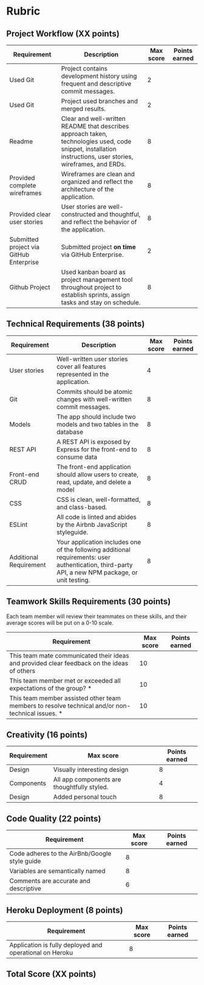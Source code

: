 # Rubric

## Project Workflow (XX points)

| Requirement            | Description                                                                                                                                       | Max score | Points earned  |
|------------------------|---------------------------------------------------------------------------------------------------------------------------------------------------|-----------|---|
| Used Git       | Project contains development history using frequent and descriptive commit messages.     | 2         |   |
| Used Git       | Project used branches and merged results. | 2         |   |
| Readme         | Clear and well-written README that describes approach taken, technologies used, code snippet, installation instructions, user stories, wireframes, and ERDs.     | 8         |   |
| Provided complete wireframes         | Wireframes are clean and organized and reflect the architecture of the application.     | 8         |   |
| Provided clear user stories         | User stories are well-constructed and thoughtful, and reflect the behavior of the application.     | 8         |   |
| Submitted project via GitHub Enterprise         | Submitted project **on time** via GitHub Enterprise.     | 2         |   |
| Github Project         | Used kanban board as project management tool throughout project to establish sprints, assign tasks and stay on schedule.     | 8         |   |

## Technical Requirements (38 points)

| Requirement            | Description                                                                                                                                       | Max score | Points earned  |
|------------------------|---------------------------------------------------------------------------------------------------------------------------------------------------|-----------|---|
| User stories           | Well-written user stories cover all features represented in the application.                                                                      | 4         |   |
| Git                    | Commits should be atomic changes with well-written commit messages.                                                                               | 8         |   |
| Models                 | The app should include two models and two tables in the database                                                                                  | 8         |   |
| REST API               | A REST API is exposed by Express for the front-end to consume data                                                                                | 8         |   |
| Front-end CRUD         | The front-end application should allow users to create, read, update, and delete a model                                                          | 8         |   |
| CSS                    | CSS is clean, well-formatted, and class-based.                                                                                                    | 8         |   |
| ESLint                 | All code is linted and abides by the Airbnb JavaScript styleguide.                                                                                | 8         |   |
| Additional Requirement | Your application includes one of the following additional requirements: user authentication, third-party API, a new NPM package, or unit testing. | 8         |   |

## Teamwork Skills Requirements (30 points)

Each team member will review their teammates on these skills, and their average scores will be put on a 0-10 scale.


| Requirement                                                                                      | Max score | Points earned  |
|--------------------------------------------------------------------------------------------------|-----------|----------------|
| This team mate communicated their ideas and provided clear feedback on the ideas of others       | 10        |   |
| This team member met or exceeded all expectations of the group? *                                | 10        |   |
| This team member assisted other team members to resolve technical and/or non-technical issues. * | 10        |   |

## Creativity (16 points)


| Requirement                                                                                      | Max score | Points earned  |
|--------------------------------------------------------------------------------------------------|-----------|----------------|
| Design        		| Visually interesting design   | 8  |   |
| Components        | All app components are thoughtfully styled.  | 4  |   |
| Design         	| Added personal touch      | 8  |   |

## Code Quality (22 points)

| Requirement                                                                                      | Max score | Points earned  |
|--------------------------------------------------------------------------------------------------|-----------|----------------|
| Code adheres to the AirBnb/Google style guide       | 8        |   |
| Variables are semantically named          | 8        |   |
| Comments are accurate and descriptive     | 6        |   |

## Heroku Deployment (8 points)


| Requirement                                                                                      | Max score | Points earned  |
|--------------------------------------------------------------------------------------------------|-----------|----------------|
| Application is fully deployed and operational on Heroku     | 8        |   |

## Total Score (XX points)
